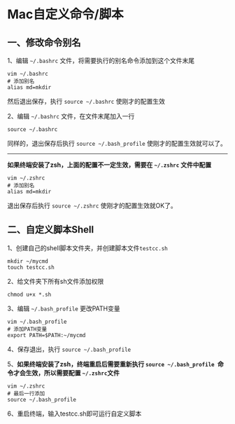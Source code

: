 # Mac自定义命令/脚本



## 一、修改命令别名

1、编辑 `~/.bashrc` 文件，将需要执行的别名命令添加到这个文件末尾

```shell
vim ~/.bashrc
# 添加别名
alias md=mkdir
```

然后退出保存，执行 `source ~/.bashrc` 使刚才的配置生效

2、编辑 `~/.bashrc` 文件，在文件末尾加入一行

```shell
source ~/.bashrc
```

同样的，退出保存后执行 `source ~/.bash_profile` 使刚才的配置生效就可以了。

------

**如果终端安装了zsh，上面的配置不一定生效，需要在 `~/.zshrc` 文件中配置**

```shell
vim ~/.zshrc
# 添加别名
alias md=mkdir
```

退出保存后执行 `source ~/.zshrc` 使刚才的配置生效就OK了。



## 二、自定义脚本Shell

1、创建自己的shell脚本文件夹，并创建脚本文件`testcc.sh`

```shell
mkdir ~/mycmd
touch testcc.sh
```

2、给文件夹下所有sh文件添加权限

```shell
chmod u+x *.sh
```

3、编辑 `~/.bash_profile` 更改PATH变量

```shell
vim ~/.bash_profile
# 添加PATH变量
export PATH=$PATH:~/mycmd
```

4、保存退出，执行 `source ~/.bash_profile`

5、**如果终端安装了zsh，终端重启后需要重新执行 `source ~/.bash_profile `命令才会生效，所以需要配置 `~/.zshrc`文件**

```shell
vim ~/.zshrc
# 最后一行添加
source ~/.bash_profile
```

6、重启终端，输入testcc.sh即可运行自定义脚本